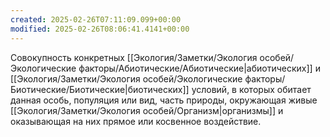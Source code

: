 ```yaml
---
created: 2025-02-26T07:11:09.099+00:00
modified: 2025-02-26T08:06:41.4141+00:00
---
```

Совокупность конкретных [[Экология/Заметки/Экология особей/Экологические факторы/Абиотические/Абиотические|абиотических]] и [[Экология/Заметки/Экология особей/Экологические факторы/Биотические/Биотические|биотических]] условий, в которых обитает данная особь, популяция или вид, часть природы, окружающая живые [[Экология/Заметки/Экология особей/Организм|организмы]] и оказывающая на них прямое или косвенное воздействие.